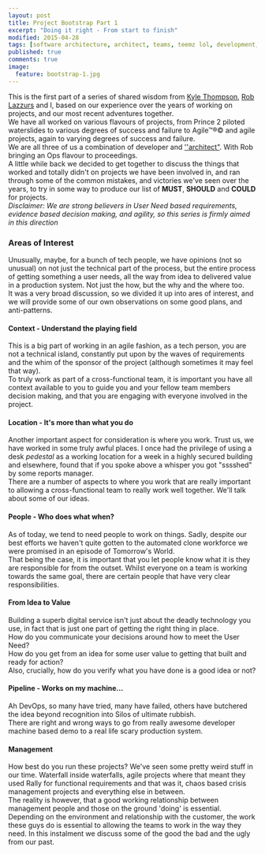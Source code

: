 ```yaml
---
layout: post
title: Project Bootstrap Part 1
excerpt: "Doing it right - From start to finish"
modified: 2015-04-28
tags: [software architecture, architect, teams, teemz lol, development, agile]
published: true
comments: true
image:
  feature: bootstrap-1.jpg
---
```

This is the first part of a series of shared wisdom from [Kyle Thompson](http://kylethompson.co.uk/), [Rob Lazzurs](http://blog.lazzurs.net/) and I, based on our  experience over the years of working on projects, and our most recent adventures together.
<br/>
We have all worked on various flavours of projects, from Prince 2 piloted waterslides to various degrees of success and failure to Agile™®© and agile projects, again to varying degrees of success and failure.
<br/>
We are all three of us a combination of developer and [''architect"](http://blog.pengin.pro/architect/). With Rob bringing an Ops flavour to proceedings.
<br/>
A little while back we decided to get together  to discuss the things that worked and totally didn't on projects we have been involved in, and ran through some of the common mistakes, and victories we've seen over the years, to try in some way to produce our list of **MUST**, **SHOULD** and **COULD** for projects.
<br/>
*Disclaimer: We are strong believers in User Need based requirements, evidence based decision making, and agility, so this series is firmly aimed in this direction*

### Areas of Interest
Unusually, maybe, for a bunch of tech people, we have opinions (not so unusual) on not just the technical part of the process, but the entire process of getting something a user needs, all the way from idea to delivered value in a production system. Not just the how, but the why and the where too.
<br/>
It was a very broad discussion, so we divided it up into ares of interest, and we will provide some of our own observations on some good plans, and anti-patterns.

#### Context - Understand the playing field

This is a big part of working in an agile fashion, as a tech person, you are not a technical island, constantly put upon by the waves of requirements and the whim of the sponsor of the project (although sometimes it may feel that way). 
<br/>
To truly work as part of a cross-functional team, it is important you have all context available to you to guide you and your fellow team members decision making, and that you are engaging with everyone involved in the project.

#### Location - It's more than what you do

Another important aspect for consideration is where you work. Trust us, we have worked in some truly awful places. I once had the privilege of using a desk *pedestal* as a working location for a week in a highly secured building and elsewhere, found that if you spoke above a whisper you got "sssshed" by some reports manager.
<br/>
There are a number of aspects to where you work that are really important to allowing a cross-functional team to really work well together. We'll talk about some of our ideas.

#### People - Who does what when?

As of today, we tend to need people to work on things. Sadly, despite our best efforts we haven't quite gotten to the automated clone workforce we were promised in an episode of Tomorrow's World. 
<br/>
That being the case, it is important that you let people know what it is they are responsible for from the outset. Whilst everyone on a team is working towards the same goal, there are certain people that have very clear responsibilities.

#### From Idea to Value

Building a superb digital service isn't just about the deadly technology you use, in fact that is just one part of getting the right thing in place.
<br/>
How do you communicate your decisions around how to meet the User Need?
<br/>
How do you get from an idea for some user value to getting that built and ready for action? 
<br/>
Also, crucially, how do you verify what you have done is a good idea or not?

#### Pipeline - Works on my machine...

Ah DevOps, so many have tried, many have failed, others have butchered the idea beyond recognition into Silos of ultimate rubbish. 
<br/>
There are right and wrong ways to go from really awesome developer machine based demo to a real life scary production system.

#### Management

How best do you run these projects? We've seen some pretty weird stuff in our time. Waterfall inside waterfalls, agile projects where that meant they used Rally for functional requirements and that was it, chaos based crisis management projects and everything else in between.
<br/>
The reality is however, that a good working relationship between management people and those on the ground 'doing' is essential. Depending on the environment and relationship with the customer, the work these guys do is essential to allowing the teams to work in the way they need. In this instalment we discuss some of the good the bad and the ugly from our past.
